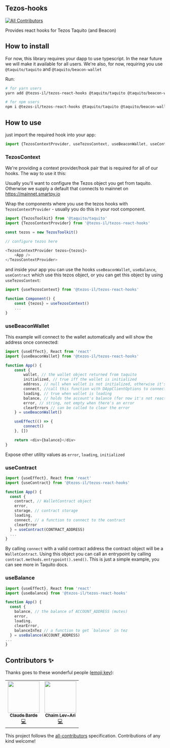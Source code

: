 ## Tezos-hooks

<!-- ALL-CONTRIBUTORS-BADGE:START - Do not remove or modify this section -->

[![All Contributors](https://img.shields.io/badge/all_contributors-2-orange.svg?style=flat-square)](#contributors-)

<!-- ALL-CONTRIBUTORS-BADGE:END -->

Provides react hooks for Tezos Taquito (and Beacon)

## How to install

For now, this library requires your dapp to use typescript. In the near future we will make it available for all users.
We're also, for now, requiring you use `@taquito/taquito` and `@taquito/beacon-wallet`

Run:

```bash
# for yarn users
yarn add @tezos-il/tezos-react-hooks @taquito/taquito @taquito/beacon-wallet

# for npm users
npm i @tezos-il/tezos-react-hooks @taquito/taquito @taquito/beacon-wallet
```

## How to use

just import the required hook into your app:

```js
import {TezosContextProvider, useTezosContext, useBeaconWallet, useContract, useBalance} from `@tezos-il/tezos-react-hooks`
```

### TezosContext

We're providing a context provider/hook pair that is required for all of our hooks. The way to use it this:

Usually you'll want to configure the Tezos object you get from taquito. Otherwise we supply a default that connects to mainnet on https://mainnet.smartpy.io

Wrap the components where you use the tezos hooks with `TezosContextProvider` - usually you do this in your root component.

```js
import {TezosToolkit} from '@taquito/taquito'
import {TezosContextProvider} from '@tezos-il/tezos-react-hooks'

const tezos = new TezosToolkit()

// configure tezos here

<TezosContextProvider tezos={tezos}>
    <App />
</TezosContextProvider>
```

and inside your app you can use the hooks `useBeaconWallet`, `useBalance`, `useContract` which use this tezos object, or you can get this object by using `useTezosContext`:

```js
import {useTezosContext} from '@tezos-il/tezos-react-hooks'

function Component() {
    const {tezos} = useTezosContext()
    ...
}
```

### useBeaconWallet

This example will connect to the wallet automatically and will show the address once connected:

```js
import {useEffect}, React from 'react'
import {useBeaconWallet} from '@tezos-il/tezos-react-hooks'

function App() {
    const {
        wallet, // the wallet object returned from taquito
        initialized, // true iff the wallet is initialized
        address, // null when wallet is not initialized, otherwise it's the wallet's address
        connect, //call this function with DAppClientOptions to connect to a beacon wallet
        loading, // true when wallet is loading
        balance, // holds the account's balance (for now it's not reactive)
        error, // string, not empty when there's an error
        clearErrors // can be called to clear the error
    } = useBeaconWallet()

    useEffect(() => {
        connect()
    }, [])

    return <div>{balance}</div>
}
```

Expose other utility values as `error`, `loading`, `initialized`

### useContract

```js
import {useEffect}, React from 'react'
import {useContract} from '@tezos-il/tezos-react-hooks'

function App() {
  const {
    contract, // WalletContract object
    error,
    storage, // contract storage
    loading,
    connect, // a function to connect to the contract
    clearError
  } = useContract(CONTRACT_ADDRESS)
  ...
}
```

By calling `connect` with a valid contract address the contract object will be a `WalletContract`. Using this object you can call an entrypoint by calling `contract.methods.entrypoint().send()`. This is just a simple example, you can see more in Taquito docs.

### useBalance

```js
import {useEffect}, React from 'react'
import {useBalance} from '@tezos-il/tezos-react-hooks'

function App() {
  const {
    balance, // the balance of ACCOUNT_ADDRESS (mutes)
    error,
    loading,
    clearError,
    balanceInTez // a function to get `balance` in tez
  } = useBalance(ACCOUNT_ADDRESS)
...
}
```

## Contributors ✨

Thanks goes to these wonderful people ([emoji key](https://allcontributors.org/docs/en/emoji-key)):

<!-- ALL-CONTRIBUTORS-LIST:START - Do not remove or modify this section -->
<!-- prettier-ignore-start -->
<!-- markdownlint-disable -->
<table>
  <tr>
    <td align="center"><a href="https://github.com/claudebarde"><img src="https://avatars3.githubusercontent.com/u/25201109?v=4" width="100px;" alt=""/><br /><sub><b>Claude Barde</b></sub></a><br /><a href="https://github.com/tezos-israel/tezos-react-hooks/commits?author=claudebarde" title="Code">💻</a></td>
    <td align="center"><a href="https://github.com/chiptus"><img src="https://avatars3.githubusercontent.com/u/1381655?v=4" width="100px;" alt=""/><br /><sub><b>Chaim Lev-Ari</b></sub></a><br /><a href="https://github.com/tezos-israel/tezos-react-hooks/commits?author=chiptus" title="Code">💻</a></td>
  </tr>
</table>

<!-- markdownlint-enable -->
<!-- prettier-ignore-end -->

<!-- ALL-CONTRIBUTORS-LIST:END -->

This project follows the [all-contributors](https://github.com/all-contributors/all-contributors) specification. Contributions of any kind welcome!
